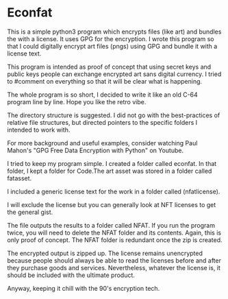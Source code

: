 # Econfat
This is a simple python3 program which encrypts files (like art) and bundles the with a license. It uses GPG for the encryption.
I wrote this program so that I could digitally encrypt art files (pngs) using GPG and bundle it with a license text.

This program is intended as proof of concept that using secret keys and public keys people can exchange encrypted art sans digital currency. I tried to #comment on everything so that it will be clear what is happening.

The whole program is so short, I decided to write it like an old C-64 program line by line. Hope you like the retro vibe.

The directory structure is suggested. I did not go with the best-practices of relative file structures, but directed pointers to the specific folders I 
intended to work with.

For more background and useful examples, consider watching Paul Mahon's "GPG Free Data Encryption with Python" on Youtube. 

I tried to keep my program simple. I created a folder called econfat. In that folder, I kept a folder for Code.The art asset was stored in a folder called fatasset. 

I included a generic license text for the work in a folder called (nfatlicense).

I will exclude the license but you can generally look at NFT licenses to get the general gist.

The file outputs the results to a folder called NFAT. If you run the program twice, you will need to delete the NFAT folder and its contents. Again, this is only proof of concept. The NFAT folder is redundant once the zip is created.

The encrypted output is zipped up. The license remains unencrypted because people should always be able to read the licenses before and after they 
purchase goods and services. Nevertheless, whatever the license is, it should be included with the ultimate product.

Anyway, keeping it chill with the 90's encryption tech. 

